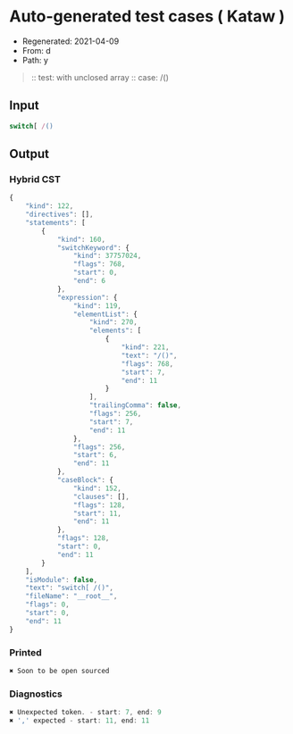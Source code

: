 # Auto-generated test cases ( Kataw )
- Regenerated: 2021-04-09
- From: d
- Path: y
> :: test: with unclosed array
> :: case: /()
## Input

`````js
switch[ /()
`````

## Output

### Hybrid CST

```javascript
{
    "kind": 122,
    "directives": [],
    "statements": [
        {
            "kind": 160,
            "switchKeyword": {
                "kind": 37757024,
                "flags": 768,
                "start": 0,
                "end": 6
            },
            "expression": {
                "kind": 119,
                "elementList": {
                    "kind": 270,
                    "elements": [
                        {
                            "kind": 221,
                            "text": "/()",
                            "flags": 768,
                            "start": 7,
                            "end": 11
                        }
                    ],
                    "trailingComma": false,
                    "flags": 256,
                    "start": 7,
                    "end": 11
                },
                "flags": 256,
                "start": 6,
                "end": 11
            },
            "caseBlock": {
                "kind": 152,
                "clauses": [],
                "flags": 128,
                "start": 11,
                "end": 11
            },
            "flags": 128,
            "start": 0,
            "end": 11
        }
    ],
    "isModule": false,
    "text": "switch[ /()",
    "fileName": "__root__",
    "flags": 0,
    "start": 0,
    "end": 11
}
```

### Printed

```javascript
✖ Soon to be open sourced
```

### Diagnostics

```javascript
✖ Unexpected token. - start: 7, end: 9
✖ ',' expected - start: 11, end: 11

```

